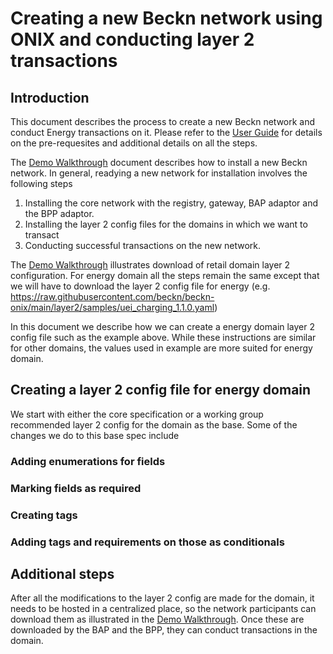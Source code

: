 # Creating a new Beckn network using ONIX and conducting layer 2 transactions

## Introduction

This document describes the process to create a new Beckn network and conduct Energy transactions on it. Please refer to the [User Guide](.//user_guide.md) for details on the pre-requesites and additional details on all the steps.

The [Demo Walkthrough](./demo_walkthrough.md) document describes how to install a new Beckn network. In general, readying a new network for installation involves the following steps

1. Installing the core network with the registry, gateway, BAP adaptor and the BPP adaptor.
2. Installing the layer 2 config files for the domains in which we want to transact
3. Conducting successful transactions on the new network.

The [Demo Walkthrough](./demo_walkthrough.md) illustrates download of retail domain layer 2 configuration. For energy domain all the steps remain the same except that we will have to download the layer 2 config file for energy (e.g. https://raw.githubusercontent.com/beckn/beckn-onix/main/layer2/samples/uei_charging_1.1.0.yaml)

In this document we describe how we can create a energy domain layer 2 config file such as the example above. While these instructions are similar for other domains, the values used in example are more suited for energy domain.

## Creating a layer 2 config file for energy domain

We start with either the core specification or a working group recommended layer 2 config for the domain as the base. Some of the changes we do to this base spec include

### Adding enumerations for fields

### Marking fields as required

### Creating tags

### Adding tags and requirements on those as conditionals

## Additional steps

After all the modifications to the layer 2 config are made for the domain, it needs to be hosted in a centralized place, so the network participants can download them as illustrated in the [Demo Walkthrough](./demo_walkthrough.md). Once these are downloaded by the BAP and the BPP, they can conduct transactions in the domain.
